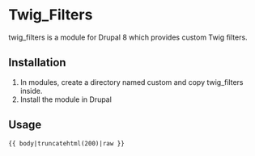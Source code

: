 # Twig_Filters

twig_filters is a module for Drupal 8 which provides custom Twig filters.

## Installation

1. In modules, create a directory named custom and copy twig_filters inside.
2. Install the module in Drupal

## Usage

```twig
{{ body|truncatehtml(200)|raw }}
```
